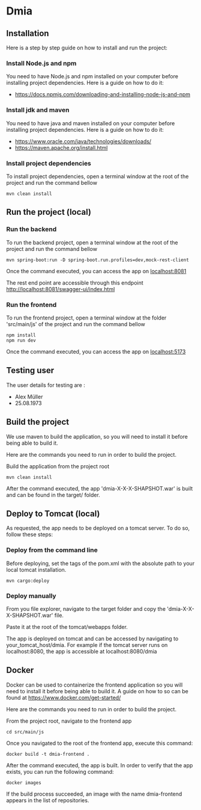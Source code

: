 # Dmia

## Installation
Here is a step by step guide on how to install and run the project:

### Install Node.js and npm
You need to have Node.js and npm installed on your computer before installing project dependencies. Here is a guide on how to do it:
- https://docs.npmjs.com/downloading-and-installing-node-js-and-npm

### Install jdk and maven
You need to have java and maven installed on your computer before installing project dependencies. Here is a guide on how to do it:
- https://www.oracle.com/java/technologies/downloads/
- https://maven.apache.org/install.html

### Install project dependencies
To install project dependencies, open a terminal window at the root of the project and run the command bellow
```
mvn clean install
```

## Run the project (local)

### Run the backend
To run the backend project, open a terminal window at the root of the project and run the command bellow
```
mvn spring-boot:run -D spring-boot.run.profiles=dev,mock-rest-client
```
Once the command executed, you can access the app on [localhost:8081](http://localhost:8081)

The rest end point are accessible through this endpoint [http://localhost:8081/swagger-ui/index.html](http://localhost:8081/swagger-ui/index.html)

### Run the frontend
To run the frontend project, open a terminal window at the folder 'src/main/js' of the project and run the command bellow
```
npm install
npm run dev
```
Once the command executed, you can access the app on [localhost:5173](http://localhost:5173)


## Testing user
The user details for testing are :
- Alex Müller
- 25.08.1973

## Build the project
We use maven to build the application, so you will need to install it before being able to build it.

Here are the commands you need to run in order to build the project.

Build the application from the project root
```
mvn clean install
```

After the command executed, the app 'dmia-X-X-X-SHAPSHOT.war' is built and can be found in the target/ folder.

## Deploy to Tomcat (local)
As requested, the app needs to be deployed on a tomcat server. To do so, follow these steps:

### Deploy from the command line
Before deploying, set the tags </home> of the pom.xml with the absolute path to your local tomcat installation.

```
mvn cargo:deploy
```

### Deploy manually
From you file explorer, navigate to the target folder and copy the 'dmia-X-X-X-SHAPSHOT.war' file.

Paste it at the root of the tomcat/webapps folder.

The app is deployed on tomcat and can be accessed by navigating to your_tomcat_host/dmia. For example if the tomcat server runs on localhost:8080, the app is accessible at localhost:8080/dmia

## Docker
Docker can be used to containerize the frontend application so you will need to install it before being able to build it. A guide on how to so can be found at https://www.docker.com/get-started/

Here are the commands you need to run in order to build the project.

From the project root, navigate to the frontend app
```
cd src/main/js
```

Once you navigated to the root of the frontend app, execute this command:
```
docker build -t dmia-frontend .
```
After the command executed, the app is built. In order to verify that the app exists, you can run the following command:
```
docker images
```
If the build process succeeded, an image with the name dmia-frontend appears in the list of repositories.
